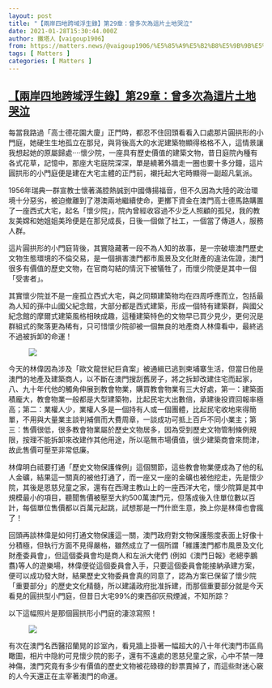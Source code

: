 ```yaml
---
layout: post
title: "【兩岸四地跨域浮生錄】第29章：曾多次為這片土地哭泣"
date: 2021-01-28T15:30:44.000Z
author: 鐵塔人【vaigoup1906】
from: https://matters.news/@vaigoup1906/%E5%85%A9%E5%B2%B8%E5%9B%9B%E5%9C%B0%E8%B7%A8%E5%9F%9F%E6%B5%AE%E7%94%9F%E9%8C%84-%E7%AC%AC29%E7%AB%A0-%E6%9B%BE%E5%A4%9A%E6%AC%A1%E7%82%BA%E9%80%99%E7%89%87%E5%9C%9F%E5%9C%B0%E5%93%AD%E6%B3%A3-bafyreicsb3zrmacg5rh3efjrage6zunew65fgyq3gmaf7swvi2pelgpoze
tags: [ Matters ]
categories: [ Matters ]
---
```

<!--1611847844000-->
[【兩岸四地跨域浮生錄】第29章：曾多次為這片土地哭泣](https://matters.news/@vaigoup1906/%E5%85%A9%E5%B2%B8%E5%9B%9B%E5%9C%B0%E8%B7%A8%E5%9F%9F%E6%B5%AE%E7%94%9F%E9%8C%84-%E7%AC%AC29%E7%AB%A0-%E6%9B%BE%E5%A4%9A%E6%AC%A1%E7%82%BA%E9%80%99%E7%89%87%E5%9C%9F%E5%9C%B0%E5%93%AD%E6%B3%A3-bafyreicsb3zrmacg5rh3efjrage6zunew65fgyq3gmaf7swvi2pelgpoze)
------

<div>
<p>每當我路過「高士德花園大廈」正門時，都忍不住回頭看看入口處那片圓拱形的小門庭，她硬生生地孤立在那兒，與背後高大的水泥建築物顯得格格不入，這情景讓我想起她的原屬歸處····懷少院，一座具有歷史價值的建築文物，昔日庭院內種有各式花草，記憶中，那座大宅庭院深深，單是繞著外牆走一圈也要十多分鐘，這片圓拱形的小門庭便是建在大宅主體的正門前，襯托起大宅時顯得一副超凡氣派。</p><p>1956年瑞典一群宣教士懷著滿腔熱誠到中國傳揚福音，但不久因為大陸的政治環境十分惡劣，被迫撤離到了港澳兩地繼續使命，更擲下資金在澳門高士德馬路購置了一座西式大宅，起名「懷少院」，院內曾經收容過不少乏人照顧的孤兒，我的教友美嫦和她姐姐美玲便是在那兒成長，日後一個做了社工，一個當了傳道人，服務人群。</p><p>這片圓拱形的小門庭背後，其實隐藏著一段不為人知的故事，是一宗破壞澳門歷史文物生態環境的不倫交易，是一個損害澳門都市風景及文化財產的違法佐證，澳門很多有價值的歷史文物，在官商勾結的情況下被犠牲了，而懷少院便是其中一個「受害者」。</p><p>其實懷少院並不是一座孤立西式大宅，與之同類建築物均在四周呼應而立，包括最為人知的孫中山國父紀念館，大部分都是西式建築，形成一個特有建築群，與國父紀念館的摩爾式建築風格相映成趣，這種建築特色的文物早已買少見少，更何況是群組式的聚落更為稀有，只可惜懷少院卻被一個無良的地產商人林偉看中，最終逃不過被拆卸的命運！</p><figure class="image"><img src="https://assets.matters.news/embed/b338d075-c7ad-4dd5-b928-d2322142a540.jpeg" data-asset-id="b338d075-c7ad-4dd5-b928-d2322142a540" referrerpolicy="no-referrer"><figcaption><span></span></figcaption></figure><p>今天的林偉因為涉及「歐文龍世紀巨貪案」被通緝已逃到柬埔寨生活，但當日他是澳門的地產及建築商人，以不斷在澳門搜刮舊房子，將之拆卸改建住宅而起家，八、九十年代他的觸角伸展到教會物業，購買教會物業有三大好處，第一：建築面積龐大，教會物業一般都是大型建築物，比起民宅大出數倍，承建後投資回報率極高；第二：業權人少，業權人多是一個持有人或一個團體，比起民宅收地來得簡單，不用與大量業主談判補償而大費周章，一談成功可抵上百戶不同小業主；第三：售價很低，很多教會物業屬於歷史文物居多，因為受到歷史文物管制條例規限，按理不能拆卸來改建作其他用途，所以亳無市場價值，很少建築商會來問津，故此售價可壓至非常低廉。</p><p>林偉明白祗要打通「歷史文物保護條例」這個關節，這些教會物業便成為了他的私人金礦，結果這一關真的被他打通了，而一座又一座的金礦也被他挖走，先是懷少院，其後是恩慈兒童之家，還有在西灣主教山上的一座西洋大宅，懷少院算是其中規模最小的項目，聽聞售價被壓至大約500萬澳門元，但落成後入住單位數以百計，每個單位售價都以百萬元起跳，試想那是一門什麽生意，換上你是林偉也會瘋了！</p><p>回頭再談林偉是如何打通文物保護這一關，澳門政府對文物保護態度表面上好像十分積極，但執行方面不見得嚴格，雖然成立了一個所謂「維護澳門都市風景及文化財產委員會」，但這個委員會均是商人和左派大佬們 (例如《澳門日報》老總李鵬翥)等人的遊樂場，林偉便從這個委員會入手，只要這個委員會能接納承建方案，便可以成功發大財，結果歷史文物委員會真的同意了，認為方案已保留了懷少院「重要部分」的歷史文化精髓，所以建議政府批准拆建，而那個重要部分就是今天看見的圓拱型小門庭，但昔日大宅99%的東西卻灰飛煙滅，不知所踪？</p><p>以下這幅照片是那個圓拱形小門庭的淒涼寫照！</p><figure class="image"><img src="https://assets.matters.news/embed/fcd3e395-f658-47fe-8b57-03860d86cfdd.jpeg" data-asset-id="fcd3e395-f658-47fe-8b57-03860d86cfdd" referrerpolicy="no-referrer"><figcaption><span></span></figcaption></figure><p>有次在澳門名西醫招蘭晃的診室內，看見牆上掛著一幅超大的八十年代澳門市區鳥瞰圖，相片中隐約可見懷少院的影子，還有不遠處的恩慈兒童之家，心中不禁一陣神傷，澳門究竟有多少有價值的歷史文物被花碌碌的鈔票賣掉了，而這些財迷心竅的人今天還正在主宰著澳門的命運。</p>
</div>
